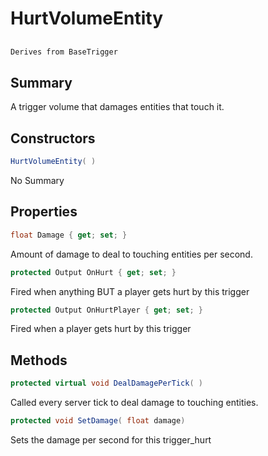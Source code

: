 # HurtVolumeEntity

## 
```c#
Derives from BaseTrigger
```

## Summary

A trigger volume that damages entities that touch it.
## Constructors

```c#
HurtVolumeEntity( ) 
```
No Summary
## Properties

```c#
float Damage { get; set; } 
```
Amount of damage to deal to touching entities per second.
```c#
protected Output OnHurt { get; set; } 
```
Fired when anything BUT a player gets hurt by this trigger
```c#
protected Output OnHurtPlayer { get; set; } 
```
Fired when a player gets hurt by this trigger
## Methods

```c#
protected virtual void DealDamagePerTick( ) 
```
Called every server tick to deal damage to touching entities.
```c#
protected void SetDamage( float damage) 
```
Sets the damage per second for this trigger_hurt
